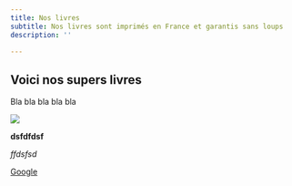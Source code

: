 ```yaml
---
title: Nos livres
subtitle: Nos livres sont imprimés en France et garantis sans loups
description: ''

---
```

## Voici nos supers livres 

Bla bla bla bla bla

![](/images/bdtest.jpg)

**dsfdfdsf** 

_ffdsfsd_

[Google ](Https://google.fr "Lien vers google")